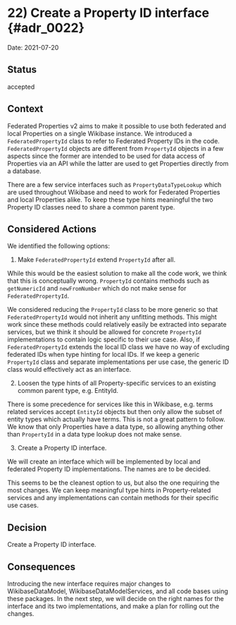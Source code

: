 # 22) Create a Property ID interface {#adr_0022}

Date: 2021-07-20

## Status

accepted

## Context

Federated Properties v2 aims to make it possible to use both federated and local Properties on a single Wikibase instance. We introduced a `FederatedPropertyId` class to refer to Federated Property IDs in the code. `FederatedPropertyId` objects are different from `PropertyId` objects in a few aspects since the former are intended to be used for data access of Properties via an API while the latter are used to get Properties directly from a database.

There are a few service interfaces such as `PropertyDataTypeLookup` which are used throughout Wikibase and need to work for Federated Properties and local Properties alike. To keep these type hints meaningful the two Property ID classes need to share a common parent type.

## Considered Actions

We identified the following options:

1. Make `FederatedPropertyId` extend `PropertyId` after all.

While this would be the easiest solution to make all the code work, we think that this is conceptually wrong. `PropertyId` contains methods such as `getNumericId` and `newFromNumber` which do not make sense for `FederatedPropertyId`.

We considered reducing the `PropertyId` class to be more generic so that `FederatedPropertyId` would not inherit any unfitting methods. This might work since these methods could relatively easily be extracted into separate services, but we think it should be allowed for concrete `PropertyId` implementations to contain logic specific to their use case. Also, if `FederatedPropertyId` extends the local ID class we have no way of excluding federated IDs when type hinting for local IDs. If we keep a generic `PropertyId` class and separate implementations per use case, the generic ID class would effectively act as an interface.

2. Loosen the type hints of all Property-specific services to an existing common parent type, e.g. EntityId.

There is some precedence for services like this in Wikibase, e.g. terms related services accept `EntityId` objects but then only allow the subset of entity types which actually have terms. This is not a great pattern to follow. We know that only Properties have a data type, so allowing anything other than `PropertyId` in a data type lookup does not make sense.

3. Create a Property ID interface.

We will create an interface which will be implemented by local and federated Property ID implementations. The names are to be decided.

This seems to be the cleanest option to us, but also the one requiring the most changes. We can keep meaningful type hints in Property-related services and any implementations can contain methods for their specific use cases.

## Decision

Create a Property ID interface.

## Consequences

Introducing the new interface requires major changes to WikibaseDataModel, WikibaseDataModelServices, and all code bases using these packages. In the next step, we will decide on the right names for the interface and its two implementations, and make a plan for rolling out the changes.
